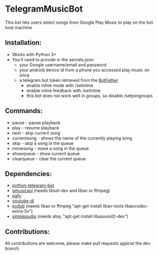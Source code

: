 # TelegramMusicBot
This bot lets users select songs from Google Play Music to play on the bot host machine

## Installation:
- Works with Python 3+
- You'll need to provide in the secrets.json:
  - your Google username/email and password
  - your android device id from a phone you accessed play music on once
  - a telegram bot token retrieved from the [BotFather](https://telegram.me/botfather)
    - enable inline mode with /setinline
    - enable inline feedback with /setinline
    - this bot does not work well in groups, so disable /setjoingroups

## Commands:
* pause - pause playback
* play - resume playback
* next - skip current song
* currentsong - shows the name of the currently playing song
* skip - skip a song in the queue
* movesong - move a song in the queue
* showqueue - show current queue
* clearqueue - clear the current queue

## Dependencies:
  - [python-telegram-bot](https://github.com/python-telegram-bot/python-telegram-bot)
  - [gmusicapi](https://github.com/simon-weber/gmusicapi) (needs libssl-dev and libav or ffmpeg)
  - [pafy](https://github.com/mps-youtube/pafy)
  - [youtube-dl](https://github.com/rg3/youtube-dl)
  - [pydub](https://github.com/jiaaro/pydub) (needs libav or ffmpeg "apt-get install libav-tools libavcodec-extra-5x")
  - [simpleaudio](https://github.com/hamiltron/py-simple-audio) (needs alsa, "apt-get install libasound2-dev")
  
## Contributions:
All contributions are welcome, please make pull requests against the dev branch
